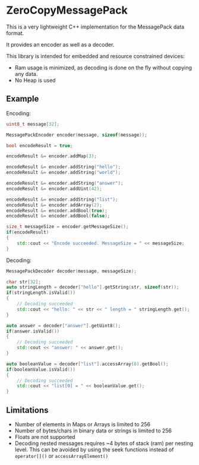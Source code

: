 # ZeroCopyMessagePack

This is a very lightweight C++ implementation for the MessagePack data format.

It provides an encoder as well as a decoder.

This library is intended for embedded and resource constrained devices:

- Ram usage is minimized, as decoding is done on the fly without copying any data.
- No Heap is used

## Example

Encoding:
```C++
uint8_t message[32];

MessagePackEncoder encoder(message, sizeof(message));

bool encodeResult = true;

encodeResult &= encoder.addMap(3);

encodeResult &= encoder.addString("hello");
encodeResult &= encoder.addString("world");

encodeResult &= encoder.addString("answer");
encodeResult &= encoder.addUint(42);

encodeResult &= encoder.addString("list");
encodeResult &= encoder.addArray(2);
encodeResult &= encoder.addBool(true);
encodeResult &= encoder.addBool(false);

size_t messageSize = encoder.getMessageSize();
if(encodeResult)
{
    std::cout << "Encode succeeded. MessageSize = " << messageSize;
}
```

Decoding:
```C++
MessagePackDecoder decoder(message, messageSize);

char str[32];
auto stringLength = decoder["hello"].getString(str, sizeof(str));
if(stringLength.isValid())
{
    // Decoding succeeded
    std::cout << "hello: " << str << " length = " stringLength.get(); 
}

auto answer = decoder["answer"].getUint8();
if(answer.isValid())
{
    // Decoding succeeded
    std::cout << "answer: " << answer.get(); 
}

auto booleanValue = decoder["list"].accessArray(0).getBool();
if(booleanValue.isValid())
{
    // Decoding succeeded
    std::cout << "list[0] = " << booleanValue.get(); 
}

```

## Limitations

- Number of elements in Maps or Arrays is limited to 256
- Number of bytes/chars in binary data or strings is limited to 256
- Floats are not supported
- Decoding nested messages requires ~4 bytes of stack (ram) per nesting level.
  This can be avoided by using the seek functions instead of `operator[]()` or `accessArrayElement()`
